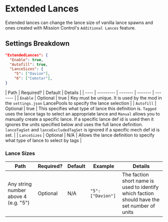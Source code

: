 # Extended Lances

Extended lances can change the lance size of vanilla lance spawns and ones created with Mission Control's `Additional Lances` feature.

## Settings Breakdown  

```json
"ExtendedLances": {
  "Enable": true,
  "Autofill": true,
  "LanceSizes": {
    "5": ["Davion"],
    "6": ["Comstar"],
}
```

| Path | Required? | Default | Details |
| ---- | --------- | ------- | ------- | ------- |
| `Enable` | Optional | true | Key must be unique. It is used by the mod in the `settings.json` LancePools to specify the lance selection |
| `Autofill` | Optional | true | This specifies what type of lance this definition is. `Tagged` uses the lance tags to select an appropriate lance and `Manual` allows you to manually create a specific lance. If a specific lance def id is used then it ignores the units specified below and uses the full lance definition. `lanceTagSet` and `lanceExcludedTagSet` is ignored if a specific mech def id is set.  |
| `LanceSizes` | Optional | N/A | Allows the lance definition to specify what type of lance to select by tags |

### Lance Sizes

| Path | Required? | Default | Example | Details |
| ---- | --------- | ------- | ------- | ------- |
| Any string number above 4 (e.g. "5") | Optional | N/A | `"5": ["Davion"]` | The faction short name is used to identify which faction should have the set number of units